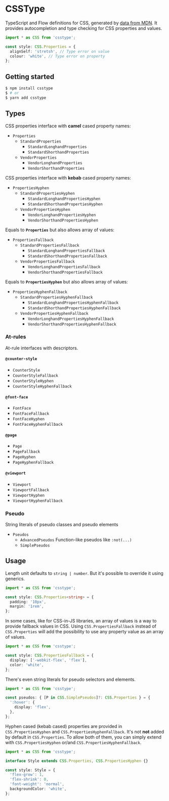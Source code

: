 # CSSType

TypeScript and Flow definitions for CSS, generated by [data from MDN](https://github.com/mdn/data). It provides autocompletion and type checking for CSS properties and values.

```ts
import * as CSS from 'csstype';

const style: CSS.Properties = {
  alignSelf: 'stretsh', // Type error on value
  colour: 'white', // Type error on property
};
```

## Getting started

```sh
$ npm install csstype
$ # or
$ yarn add csstype
```

## Types

CSS properties interface with **camel** cased property names:

* `Properties`
  * `StandardProperties`
    * `StandardLonghandProperties`
    * `StandardShorthandProperties`
  * `VendorProperties`
    * `VendorLonghandProperties`
    * `VendorShorthandProperties`

CSS properties interface with **kebab** cased property names:

* `PropertiesHyphen`
  * `StandardPropertiesHyphen`
    * `StandardLonghandPropertiesHyphen`
    * `StandardShorthandPropertiesHyphen`
  * `VendorPropertiesHyphen`
    * `VendorLonghandPropertiesHyphen`
    * `VendorShorthandPropertiesHyphen`

Equals to **`Properties`** but also allows array of values:

* `PropertiesFallback`
  * `StandardPropertiesFallback`
    * `StandardLonghandPropertiesFallback`
    * `StandardShorthandPropertiesFallback`
  * `VendorPropertiesFallback`
    * `VendorLonghandPropertiesFallback`
    * `VendorShorthandPropertiesFallback`

Equals to **`PropertiesHyphen`** but also allows array of values:

* `PropertiesHyphenFallback`
  * `StandardPropertiesHyphenFallback`
    * `StandardLonghandPropertiesHyphenFallback`
    * `StandardShorthandPropertiesHyphenFallback`
  * `VendorPropertiesHyphenFallback`
    * `VendorLonghandPropertiesHyphenFallback`
    * `VendorShorthandPropertiesHyphenFallback`

### At-rules

At-rule interfaces with descriptors.

#### `@counter-style`

* `CounterStyle`
* `CounterStyleFallback`
* `CounterStyleHyphen`
* `CounterStyleHyphenFallback`

#### `@font-face`

* `FontFace`
* `FontFaceFallback`
* `FontFaceHyphen`
* `FontFaceHyphenFallback`

#### `@page`

* `Page`
* `PageFallback`
* `PageHyphen`
* `PageHyphenFallback`

#### `@viewport`

* `Viewport`
* `ViewportFallback`
* `ViewportHyphen`
* `ViewportHyphenFallback`

### Pseudo

String literals of pseudo classes and pseudo elements

* `Pseudos`
  * `AdvancedPseudos` Function-like pseudos like `:not(...)`
  * `SimplePseudos`

## Usage

Length unit defaults to `string | number`. But it's possible to override it using generics.

```ts
import * as CSS from 'csstype';

const style: CSS.Properties<string> = {
  padding: '10px',
  margin: '1rem',
};
```

In some cases, like for CSS-in-JS libraries, an array of values is a way to provide fallback values in CSS. Using `CSS.PropertiesFallback` instead of `CSS.Properties` will add the possibility to use any property value as an array of values.

```ts
import * as CSS from 'csstype';

const style: CSS.PropertiesFallback = {
  display: ['-webkit-flex', 'flex'],
  color: 'white',
};
```

There's even string literals for pseudo selectors and elements.

```ts
import * as CSS from 'csstype';

const pseudos: { [P in CSS.SimplePseudos]?: CSS.Properties } = {
  ':hover': {
    display: 'flex',
  },
};
```

Hyphen cased (kebab cased) properties are provided in `CSS.PropertiesHyphen` and `CSS.PropertiesHyphenFallback`. It's not **not** added by default in `CSS.Properties`. To allow both of them, you can simply extend with `CSS.PropertiesHyphen` or/and `CSS.PropertiesHyphenFallback`.

```ts
import * as CSS from 'csstype';

interface Style extends CSS.Properties, CSS.PropertiesHyphen {}

const style: Style = {
  'flex-grow': 1,
  'flex-shrink': 0,
  'font-weight': 'normal',
  backgroundColor: 'white',
};
```
